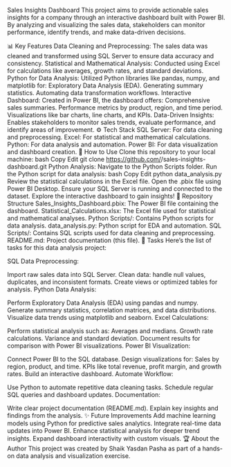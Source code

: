 Sales Insights Dashboard
This project aims to provide actionable sales insights for a company through an interactive dashboard built with Power BI. By analyzing and visualizing the sales data, stakeholders can monitor performance, identify trends, and make data-driven decisions.

📊 Key Features
Data Cleaning and Preprocessing: The sales data was cleaned and transformed using SQL Server to ensure data accuracy and consistency.
Statistical and Mathematical Analysis: Conducted using Excel for calculations like averages, growth rates, and standard deviations.
Python for Data Analysis: Utilized Python libraries like pandas, numpy, and matplotlib for:
Exploratory Data Analysis (EDA).
Generating summary statistics.
Automating data transformation workflows.
Interactive Dashboard: Created in Power BI, the dashboard offers:
Comprehensive sales summaries.
Performance metrics by product, region, and time period.
Visualizations like bar charts, line charts, and KPIs.
Data-Driven Insights: Enables stakeholders to monitor sales trends, evaluate performance, and identify areas of improvement.
⚙️ Tech Stack
SQL Server: For data cleaning and preprocessing.
Excel: For statistical and mathematical calculations.
Python: For data analysis and automation.
Power BI: For data visualization and dashboard creation.
🚀 How to Use
Clone this repository to your local machine:
bash
Copy
Edit
git clone https://github.com/<your-username>/sales-insights-dashboard.git
Python Analysis:
Navigate to the Python Scripts folder.
Run the Python script for data analysis:
bash
Copy
Edit
python data_analysis.py
Review the statistical calculations in the Excel file.
Open the .pbix file using Power BI Desktop.
Ensure your SQL Server is running and connected to the dataset.
Explore the interactive dashboard to gain insights!
📁 Repository Structure
Sales_Insights_Dashboard.pbix: The Power BI file containing the dashboard.
Statistical_Calculations.xlsx: The Excel file used for statistical and mathematical analyses.
Python Scripts/: Contains Python scripts for data analysis.
data_analysis.py: Python script for EDA and automation.
SQL Scripts/: Contains SQL scripts used for data cleaning and preprocessing.
README.md: Project documentation (this file).
📝 Tasks
Here’s the list of tasks for this data analysis project:

SQL Data Preprocessing:

Import raw sales data into SQL Server.
Clean data: handle null values, duplicates, and inconsistent formats.
Create views or optimized tables for analysis.
Python Data Analysis:

Perform Exploratory Data Analysis (EDA) using pandas and numpy.
Generate summary statistics, correlation matrices, and data distributions.
Visualize data trends using matplotlib and seaborn.
Excel Calculations:

Perform statistical analysis such as:
Averages and medians.
Growth rate calculations.
Variance and standard deviation.
Document results for comparison with Power BI visualizations.
Power BI Visualization:

Connect Power BI to the SQL database.
Design visualizations for:
Sales by region, product, and time.
KPIs like total revenue, profit margin, and growth rates.
Build an interactive dashboard.
Automate Workflow:

Use Python to automate repetitive data cleaning tasks.
Schedule regular SQL queries and dashboard updates.
Documentation:

Write clear project documentation (README.md).
Explain key insights and findings from the analysis.
✨ Future Improvements
Add machine learning models using Python for predictive sales analytics.
Integrate real-time data updates into Power BI.
Enhance statistical analysis for deeper trend insights.
Expand dashboard interactivity with custom visuals.
🏆 About the Author
This project was created by Shaik Yasdan Pasha as part of a hands-on data analysis and visualization exercise.
